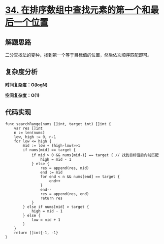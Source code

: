 # [34. 在排序数组中查找元素的第一个和最后一个位置](https://leetcode-cn.com/problems/find-first-and-last-position-of-element-in-sorted-array/)

## 解题思路

二分查找法的变种，找到第一个等于目标值的位置，然后依次顺序匹配即可。

## 复杂度分析

**时间复杂度：O(logN)**

**空间复杂度：O(1)** 

## 代码实现

```golang
func searchRange(nums []int, target int) []int {
	var res []int
	n := len(nums)
	low, high := 0, n-1
	for low <= high {
		mid := low + (high-low)>>1
		if nums[mid] == target {
			if mid > 0 && nums[mid-1] == target { // 找到目标值后向前匹配
				high = mid - 1
			} else {
				res = append(res, mid)
				end := mid
				for end < n && nums[end] == target {
					end++
				}
				end--
				res = append(res, end)
				return res
			}
		} else if nums[mid] > target {
			high = mid - 1
		} else {
			low = mid + 1
		}
	}
	return []int{-1, -1}
}
```